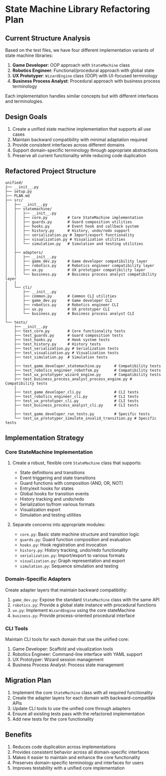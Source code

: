 # State Machine Library Refactoring Plan

## Current Structure Analysis

Based on the test files, we have four different implementation variants of state machine libraries:

1. **Game Developer**: OOP approach with `StateMachine` class
2. **Robotics Engineer**: Functional/procedural approach with global state
3. **UX Prototyper**: `WizardEngine` class (OOP) with UI-focused terminology
4. **Business Process Analyst**: Procedural approach with business process terminology

Each implementation handles similar concepts but with different interfaces and terminologies.

## Design Goals

1. Create a unified state machine implementation that supports all use cases
2. Maintain backward compatibility with minimal adaptation required
3. Provide consistent interfaces across different domains
4. Support domain-specific terminology through appropriate abstractions
5. Preserve all current functionality while reducing code duplication

## Refactored Project Structure

```
unified/
├── __init__.py
├── setup.py
├── PLAN.md
├── src/
│   ├── __init__.py
│   ├── statemachine/
│   │   ├── __init__.py
│   │   ├── core.py         # Core StateMachine implementation
│   │   ├── guards.py       # Guard composition utilities
│   │   ├── hooks.py        # Event hook and callback system
│   │   ├── history.py      # History, undo/redo support
│   │   ├── serialization.py # Import/export functionality
│   │   ├── visualization.py # Visualization utilities
│   │   └── simulation.py   # Simulation and testing utilities
│   │
│   ├── adapters/
│   │   ├── __init__.py
│   │   ├── game_dev.py     # Game developer compatibility layer
│   │   ├── robotics.py     # Robotics engineer compatibility layer
│   │   ├── ux.py           # UX prototyper compatibility layer
│   │   └── business.py     # Business process analyst compatibility layer
│   │
│   └── cli/
│       ├── __init__.py
│       ├── common.py       # Common CLI utilities
│       ├── game_dev.py     # Game developer CLI
│       ├── robotics.py     # Robotics engineer CLI
│       ├── ux.py           # UX prototyper CLI
│       └── business.py     # Business process analyst CLI
│
└── tests/
    ├── __init__.py
    ├── test_core.py        # Core functionality tests
    ├── test_guards.py      # Guard composition tests
    ├── test_hooks.py       # Hook system tests
    ├── test_history.py     # History tests
    ├── test_serialization.py # Serialization tests
    ├── test_visualization.py # Visualization tests
    ├── test_simulation.py  # Simulation tests
    │
    ├── test_game_developer_statemachine.py      # Compatibility tests
    ├── test_robotics_engineer_robotfsm.py       # Compatibility tests
    ├── test_ux_prototyper_wizard_engine.py      # Compatibility tests
    ├── test_business_process_analyst_process_engine.py # Compatibility tests
    │
    ├── test_game_developer_cli.py               # CLI tests
    ├── test_robotics_engineer_cli.py            # CLI tests
    ├── test_ux_prototyper_cli.py                # CLI tests
    ├── test_business_process_analyst_cli.py     # CLI tests
    │
    ├── test_game_developer_run_tests.py         # Specific tests
    └── test_ux_prototyper_simulate_invalid_transition.py # Specific tests
```

## Implementation Strategy

### Core StateMachine Implementation

1. Create a robust, flexible core `StateMachine` class that supports:
   - State definitions and transitions
   - Event triggering and state transitions
   - Guard functions with composition (AND, OR, NOT)
   - Entry/exit hooks for states
   - Global hooks for transition events
   - History tracking and undo/redo
   - Serialization to/from various formats
   - Visualization export
   - Simulation and testing utilities

2. Separate concerns into appropriate modules:
   - `core.py`: Basic state machine structure and transition logic
   - `guards.py`: Guard function composition and evaluation
   - `hooks.py`: Hook registration and invocation
   - `history.py`: History tracking, undo/redo functionality
   - `serialization.py`: Import/export to various formats
   - `visualization.py`: Graph representation and export
   - `simulation.py`: Sequence simulation and testing

### Domain-Specific Adapters

Create adapter layers that maintain backward compatibility:

1. `game_dev.py`: Expose the standard `StateMachine` class with the same API
2. `robotics.py`: Provide a global state instance with procedural functions
3. `ux.py`: Implement `WizardEngine` using the core stateMachine
4. `business.py`: Provide process-oriented procedural interface

### CLI Tools

Maintain CLI tools for each domain that use the unified core:

1. Game Developer: Scaffold and visualization tools
2. Robotics Engineer: Command-line interface with YAML support
3. UX Prototyper: Wizard session management
4. Business Process Analyst: Process state management

## Migration Plan

1. Implement the core `StateMachine` class with all required functionality
2. Create the adapter layers for each domain with backward-compatible APIs
3. Update CLI tools to use the unified core through adapters
4. Ensure all existing tests pass with the refactored implementation
5. Add new tests for the core functionality

## Benefits

1. Reduces code duplication across implementations
2. Provides consistent behavior across all domain-specific interfaces
3. Makes it easier to maintain and enhance the core functionality
4. Preserves domain-specific terminology and interfaces for users
5. Improves testability with a unified core implementation